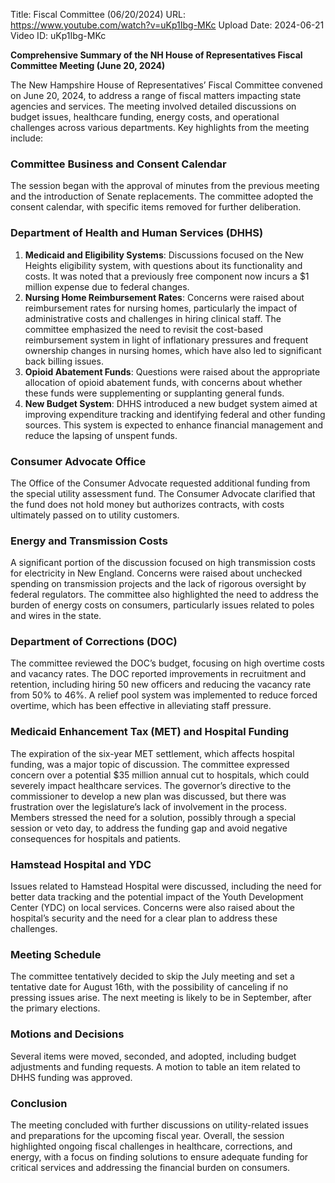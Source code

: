 Title: Fiscal Committee (06/20/2024)
URL: https://www.youtube.com/watch?v=uKp1Ibg-MKc
Upload Date: 2024-06-21
Video ID: uKp1Ibg-MKc

**Comprehensive Summary of the NH House of Representatives Fiscal Committee Meeting (June 20, 2024)**

The New Hampshire House of Representatives’ Fiscal Committee convened on June 20, 2024, to address a range of fiscal matters impacting state agencies and services. The meeting involved detailed discussions on budget issues, healthcare funding, energy costs, and operational challenges across various departments. Key highlights from the meeting include:

### **Committee Business and Consent Calendar**
The session began with the approval of minutes from the previous meeting and the introduction of Senate replacements. The committee adopted the consent calendar, with specific items removed for further deliberation.

### **Department of Health and Human Services (DHHS)**
1. **Medicaid and Eligibility Systems**: Discussions focused on the New Heights eligibility system, with questions about its functionality and costs. It was noted that a previously free component now incurs a $1 million expense due to federal changes.
2. **Nursing Home Reimbursement Rates**: Concerns were raised about reimbursement rates for nursing homes, particularly the impact of administrative costs and challenges in hiring clinical staff. The committee emphasized the need to revisit the cost-based reimbursement system in light of inflationary pressures and frequent ownership changes in nursing homes, which have also led to significant back billing issues.
3. **Opioid Abatement Funds**: Questions were raised about the appropriate allocation of opioid abatement funds, with concerns about whether these funds were supplementing or supplanting general funds.
4. **New Budget System**: DHHS introduced a new budget system aimed at improving expenditure tracking and identifying federal and other funding sources. This system is expected to enhance financial management and reduce the lapsing of unspent funds.

### **Consumer Advocate Office**
The Office of the Consumer Advocate requested additional funding from the special utility assessment fund. The Consumer Advocate clarified that the fund does not hold money but authorizes contracts, with costs ultimately passed on to utility customers.

### **Energy and Transmission Costs**
A significant portion of the discussion focused on high transmission costs for electricity in New England. Concerns were raised about unchecked spending on transmission projects and the lack of rigorous oversight by federal regulators. The committee also highlighted the need to address the burden of energy costs on consumers, particularly issues related to poles and wires in the state.

### **Department of Corrections (DOC)**
The committee reviewed the DOC’s budget, focusing on high overtime costs and vacancy rates. The DOC reported improvements in recruitment and retention, including hiring 50 new officers and reducing the vacancy rate from 50% to 46%. A relief pool system was implemented to reduce forced overtime, which has been effective in alleviating staff pressure.

### **Medicaid Enhancement Tax (MET) and Hospital Funding**
The expiration of the six-year MET settlement, which affects hospital funding, was a major topic of discussion. The committee expressed concern over a potential $35 million annual cut to hospitals, which could severely impact healthcare services. The governor’s directive to the commissioner to develop a new plan was discussed, but there was frustration over the legislature’s lack of involvement in the process. Members stressed the need for a solution, possibly through a special session or veto day, to address the funding gap and avoid negative consequences for hospitals and patients.

### **Hamstead Hospital and YDC**
Issues related to Hamstead Hospital were discussed, including the need for better data tracking and the potential impact of the Youth Development Center (YDC) on local services. Concerns were also raised about the hospital’s security and the need for a clear plan to address these challenges.

### **Meeting Schedule**
The committee tentatively decided to skip the July meeting and set a tentative date for August 16th, with the possibility of canceling if no pressing issues arise. The next meeting is likely to be in September, after the primary elections.

### **Motions and Decisions**
Several items were moved, seconded, and adopted, including budget adjustments and funding requests. A motion to table an item related to DHHS funding was approved.

### **Conclusion**
The meeting concluded with further discussions on utility-related issues and preparations for the upcoming fiscal year. Overall, the session highlighted ongoing fiscal challenges in healthcare, corrections, and energy, with a focus on finding solutions to ensure adequate funding for critical services and addressing the financial burden on consumers.